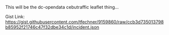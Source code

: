 This will be the dc-opendata cebutraffic leaflet thing...

Gist Link: https://gist.githubusercontent.com/tfechner/9159860/raw/ccb3d735013798b85952f21746c47f32dbe34c1d/incident.json
